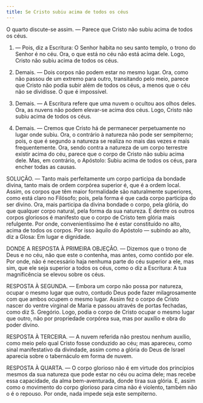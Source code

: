 ```yaml
---
title: Se Cristo subiu acima de todos os céus
---
```


O quarto discute-se assim. — Parece que Cristo não subiu acima de todos os céus.  

1. — Pois, diz a Escritura: O Senhor habita no seu santo templo, o trono do Senhor é no céu. Ora, o que está no céu não está acima dele. Logo, Cristo não subiu acima de todos os céus.  

2. Demais. — Dois corpos não podem estar no mesmo lugar. Ora, como não passou de um extremo para outro, transitando pelo meio, parece que Cristo não podia subir além de todos os céus, a menos que o céu não se dividisse. O que é impossível.  

3. Demais. — A Escritura refere que uma nuvem o ocultou aos olhos deles. Ora, as nuvens não podem elevar-se acima dos céus. Logo, Cristo não subiu acima de todos os céus.  

4. Demais. — Cremos que Cristo há de permanecer perpetuamente no lugar onde subiu. Ora, o contrário à natureza não pode ser sempiterno; pois, o que é segundo a natureza se realiza no mais das vezes e mais frequentemente. Ora, sendo contra a natureza de um corpo terrestre existir acima do céu, parece que o corpo de Cristo não subiu acima dele.  Mas, em contrário, o Apóstolo: Subiu acima de todos os céus, para encher todas as causas.  

SOLUÇÃO. — Tanto mais perfeitamente um corpo participa da bondade divina, tanto mais de ordem corpórea superior é, que é a ordem local. Assim, os corpos que têm maior formalidade são naturalmente superiores, como está claro no Filósofo; pois, pela forma é que cada corpo participa do ser divino. Ora, mais participa da divina bondade o corpo, pela glória, do que qualquer corpo natural, pela forma da sua natureza. E dentre os outros corpos gloriosos é manifesto que o corpo de Cristo tem glória mais refulgente. Por onde, convenientíssimo lhe é estar constituído no alto, acima de todos os corpos. Por isso àquilo do Apóstolo — subindo ao alto, diz a Glosa: Em lugar e dignidade.  

DONDE A RESPOSTA À PRIMEIRA OBJEÇÃO. — Dizemos que o trono de Deus e no céu, não que este o contenha, mas antes, como contido por ele. Por onde, não é necessário haja nenhuma parte do céu superior a ele, mas sim, que ele seja superior a todos os céus, como o diz a Escritura: A tua magnificência se elevou sobre os céus.  

RESPOSTA À SEGUNDA. — Embora um corpo não possa por natureza, ocupar o mesmo lugar que outro, contudo Deus pode fazer milagrosamente com que ambos ocupem o mesmo lugar. Assim fez o corpo de Cristo nascer do ventre virginal de Maria e passou através de portas fechadas, como diz S. Gregório. Logo, podia o corpo de Cristo ocupar o mesmo lugar que outro, não por propriedade corpórea sua, mas por auxílio e obra do poder divino.  

RESPOSTA À TERCEIRA. — A nuvem referida não prestou nenhum auxílio, como meio pelo qual Cristo fosse conduzido ao céu; mas apareceu, como sinal manifestativo da divindade, assim como a glória do Deus de Israel aparecia sobre o tabernáculo em forma de nuvem. 

RESPOSTA À QUARTA. — O corpo glorioso não é em virtude dos princípios mesmos da sua natureza que pode estar no céu ou acima dele; mas recebe essa capacidade, da alma bem-aventurada, donde tiraa sua glória. E, assim como o movimento do corpo glorioso para cima não é violento, também não o é o repouso. Por onde, nada impede seja este sempiterno.